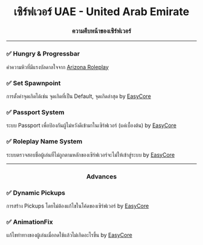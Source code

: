 <h1 align="center">เซิร์ฟเวอร์ UAE - United Arab Emirate</h1>
<h3 align="center">ความคืบหน้าของเซิร์ฟเวอร์</h3>

<hr>
<h3 align="left">✅ Hungry & Progressbar</h3>
<p>ค่าความหิวที่มีแรงบัลดาลใจจาก <a href="https://arizona-rp.com">Arizona Roleplay</a></p>
<h3 align="left">✅ Set Spawnpoint</h3>
<p>การตั้งค่าจุดเกิดได้เช่น จุดเกิดที่เป็น Default, จุดเกิดล่าสุด by <a href="https://github.com/exsycore">EasyCore</a></p>
<h3 align="left">✅ Passport System</h3>
<p>ระบบ Passport เพื่อป้องกันผู้ไม่หวังดีเข้ามาในเซิร์ฟเวอร์ (แค่เบื้องต้น) by <a href="https://github.com/exsycore">EasyCore</a></p>
<h3 align="left">✅ Roleplay Name System</h3>
<p>ระบบตรวจสอบชื่อผู้เล่นที่ไม่ถูกตามหลักของเซิร์ฟเวอร์จะไม่ให้เข้าสู่ระบบ by <a href="https://github.com/exsycore">EasyCore</a></p>
<hr>
<h3 align="center">Advances</h3>
<h3 align="left">✅ Dynamic Pickups</h3>
<p>การสร้าง Pickups โดยไม่ต้องแก้ไขในโค้ดของเซิร์ฟเวอร์ by <a href="https://github.com/exsycore">EasyCore</a></p>
<h3 align="left">✅ AnimationFix</h3>
<p>แก้ไขท่าทางของผู้เล่นเมื่อกดใช้แล้วไม่เกิดอะไรขึ้น by <a href="https://github.com/exsycore">EasyCore</a></p>
<br>
